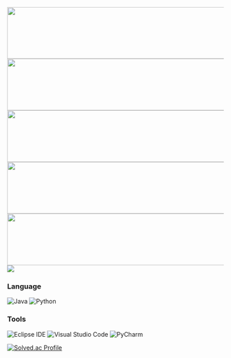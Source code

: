 <a href="https://github.com/devxb/gitanimals">
  <img src="https://render.gitanimals.org/lines/alabacannon?pet-id=1" width="1000" height="120"/>
  <img src="https://render.gitanimals.org/lines/alabacannon?pet-id=2" width="1000" height="120"/>
  <img src="https://render.gitanimals.org/lines/alabacannon?pet-id=3" width="1000" height="120"/>
  <img src="https://render.gitanimals.org/lines/alabacannon?pet-id=4" width="1000" height="120"/>
  <img src="https://render.gitanimals.org/lines/alabacannon?pet-id=5" width="1000" height="120"/>
</a>

<a href="https://github.com/devxb/gitanimals">
  <img src="https://render.gitanimals.org/farms/alabacannon"/>
  
</a>

### Language
![Java](https://img.shields.io/badge/Java-007396.svg?&style=for-the-badge&logo=Java&logoColor=white)
![Python](https://img.shields.io/badge/Python-3776AB.svg?&style=for-the-badge&logo=Python&logoColor=white)

### Tools
![Eclipse IDE](https://img.shields.io/badge/Eclipse%20IDE-2C2255.svg?&style=for-the-badge&logo=Eclipse%20IDE&logoColor=white)
![Visual Studio Code](https://img.shields.io/badge/Visual%20Studio%20Code-007ACC.svg?&style=for-the-badge&logo=Visual%20Studio%20Code&logoColor=white)
![PyCharm](https://img.shields.io/badge/PyCharm-000000.svg?&style=for-the-badge&logo=PyCharm&logoColor=white)

[![Solved.ac Profile](http://mazassumnida.wtf/api/v2/generate_badge?boj=kim3210542)](https://solved.ac/kim3210542/)

<!--
**alabacannon/alabacannon** is a ✨ _special_ ✨ repository because its `README.md` (this file) appears on your GitHub profile.

Here are some ideas to get you started:

- 🔭 I’m currently working on ...
- 🌱 I’m currently learning ...
- 👯 I’m looking to collaborate on ...
- 🤔 I’m looking for help with ...
- 💬 Ask me about ...
- 📫 How to reach me: ...
- 😄 Pronouns: ...
- ⚡ Fun fact: ...
-->
